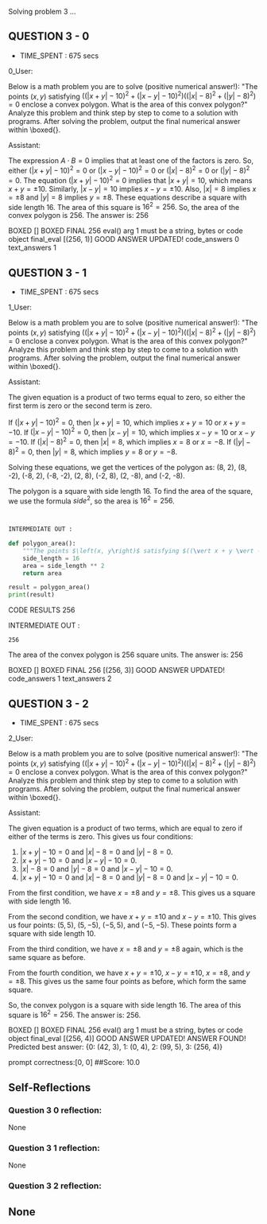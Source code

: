 Solving problem 3 ...



## QUESTION 3 - 0 
- TIME_SPENT : 675 secs

0_User:

Below is a math problem you are to solve (positive numerical answer!):
"The points $\left(x, y\right)$ satisfying $((\vert x + y \vert - 10)^2 + ( \vert x - y \vert - 10)^2)((\vert x \vert - 8)^2 + ( \vert y \vert - 8)^2) = 0$ enclose a convex polygon. What is the area of this convex polygon?"
Analyze this problem and think step by step to come to a solution with programs. After solving the problem, output the final numerical answer within \boxed{}.

Assistant:

 The expression $A \cdot B = 0$ implies that at least one of the factors is zero. So, either $(\vert x + y \vert - 10)^2 = 0$ or $(\vert x - y \vert - 10)^2 = 0$ or $(\vert x \vert - 8)^2 = 0$ or $(\vert y \vert - 8)^2 = 0$.
The equation $(\vert x + y \vert - 10)^2 = 0$ implies that $\vert x + y \vert = 10$, which means $x + y = \pm 10$. Similarly, $\vert x - y \vert = 10$ implies $x - y = \pm 10$. Also, $\vert x \vert = 8$ implies $x = \pm 8$ and $\vert y \vert = 8$ implies $y = \pm 8$. These equations describe a square with side length $16$. The area of this square is $16^2 = 256$. So, the area of the convex polygon is $256$. The answer is: $256$

BOXED []
BOXED FINAL 256
eval() arg 1 must be a string, bytes or code object final_eval
[(256, 1)]
GOOD ANSWER UPDATED!
code_answers 0 text_answers 1



## QUESTION 3 - 1 
- TIME_SPENT : 675 secs

1_User:

Below is a math problem you are to solve (positive numerical answer!):
"The points $\left(x, y\right)$ satisfying $((\vert x + y \vert - 10)^2 + ( \vert x - y \vert - 10)^2)((\vert x \vert - 8)^2 + ( \vert y \vert - 8)^2) = 0$ enclose a convex polygon. What is the area of this convex polygon?"
Analyze this problem and think step by step to come to a solution with programs. After solving the problem, output the final numerical answer within \boxed{}.

Assistant:



The given equation is a product of two terms equal to zero, so either the first term is zero or the second term is zero.

If $(\vert x + y \vert - 10)^2 = 0$, then $\vert x + y \vert = 10$, which implies $x + y = 10$ or $x + y = -10$.
If $(\vert x - y \vert - 10)^2 = 0$, then $\vert x - y \vert = 10$, which implies $x - y = 10$ or $x - y = -10$.
If $(\vert x \vert - 8)^2 = 0$, then $\vert x \vert = 8$, which implies $x = 8$ or $x = -8$.
If $(\vert y \vert - 8)^2 = 0$, then $\vert y \vert = 8$, which implies $y = 8$ or $y = -8$.

Solving these equations, we get the vertices of the polygon as:
(8, 2), (8, -2), (-8, 2), (-8, -2), (2, 8), (-2, 8), (2, -8), and (-2, -8).

The polygon is a square with side length 16. To find the area of the square, we use the formula $side^2$, so the area is $16^2 = 256$.

```python


INTERMEDIATE OUT :

def polygon_area():
    """The points $\left(x, y\right)$ satisfying $((\vert x + y \vert - 10)^2 + ( \vert x - y \vert - 10)^2)((\vert x \vert - 8)^2 + ( \vert y \vert - 8)^2) = 0$ enclose a convex polygon. What is the area of this convex polygon?"""
    side_length = 16
    area = side_length ** 2
    return area

result = polygon_area()
print(result)
```

CODE RESULTS 256

INTERMEDIATE OUT :
```output
256
```
The area of the convex polygon is 256 square units. The answer is: $256$

BOXED []
BOXED FINAL 256
[(256, 3)]
GOOD ANSWER UPDATED!
code_answers 1 text_answers 2



## QUESTION 3 - 2 
- TIME_SPENT : 675 secs

2_User:

Below is a math problem you are to solve (positive numerical answer!):
"The points $\left(x, y\right)$ satisfying $((\vert x + y \vert - 10)^2 + ( \vert x - y \vert - 10)^2)((\vert x \vert - 8)^2 + ( \vert y \vert - 8)^2) = 0$ enclose a convex polygon. What is the area of this convex polygon?"
Analyze this problem and think step by step to come to a solution with programs. After solving the problem, output the final numerical answer within \boxed{}.

Assistant:


The given equation is a product of two terms, which are equal to zero if either of the terms is zero. This gives us four conditions:

1. $\vert x + y \vert - 10 = 0$ and $\vert x \vert - 8 = 0$ and $\vert y \vert - 8 = 0$.
2. $\vert x + y \vert - 10 = 0$ and $\vert x - y \vert - 10 = 0$.
3. $\vert x \vert - 8 = 0$ and $\vert y \vert - 8 = 0$ and $\vert x - y \vert - 10 = 0$.
4. $\vert x + y \vert - 10 = 0$ and $\vert x \vert - 8 = 0$ and $\vert y \vert - 8 = 0$ and $\vert x - y \vert - 10 = 0$.

From the first condition, we have $x = \pm 8$ and $y = \pm 8$. This gives us a square with side length 16.

From the second condition, we have $x + y = \pm 10$ and $x - y = \pm 10$. This gives us four points: $(5, 5)$, $(5, -5)$, $(-5, 5)$, and $(-5, -5)$. These points form a square with side length 10.

From the third condition, we have $x = \pm 8$ and $y = \pm 8$ again, which is the same square as before.

From the fourth condition, we have $x + y = \pm 10$, $x - y = \pm 10$, $x = \pm 8$, and $y = \pm 8$. This gives us the same four points as before, which form the same square.

So, the convex polygon is a square with side length 16. The area of this square is $16^2 = 256$. The answer is: $256$.

BOXED []
BOXED FINAL 256
eval() arg 1 must be a string, bytes or code object final_eval
[(256, 4)]
GOOD ANSWER UPDATED!
ANSWER FOUND!
Predicted best answer: {0: (42, 3), 1: (0, 4), 2: (99, 5), 3: (256, 4)}

prompt correctness:[0, 0]
##Score: 10.0

## Self-Reflections

### Question 3 0 reflection:
None
### Question 3 1 reflection:
None
### Question 3 2 reflection:
None
---
